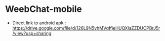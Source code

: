 # WeebChat-mobile
 
- Direct link to android apk : https://drive.google.com/file/d/126L9N5vhMVqffjeHUQXIaZZDUCPBrJ5r/view?usp=sharing

